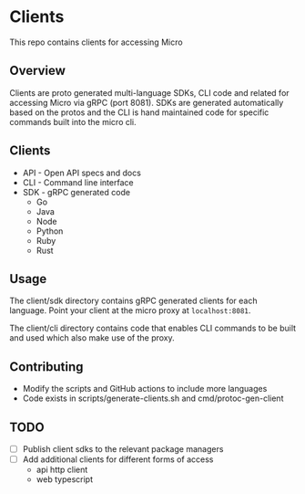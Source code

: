 # Clients

This repo contains clients for accessing Micro

## Overview

Clients are proto generated multi-language SDKs, CLI code and related for accessing Micro via gRPC (port 8081). SDKs are generated 
automatically based on the protos and the CLI is hand maintained code for specific commands built into the micro cli.

## Clients

- API - Open API specs and docs
- CLI - Command line interface
- SDK - gRPC generated code
  * Go
  * Java
  * Node
  * Python
  * Ruby
  * Rust

## Usage

The client/sdk directory contains gRPC generated clients for each language. Point your client at the micro proxy at `localhost:8081`.

The client/cli directory contains code that enables CLI commands to be built and used which also make use of the proxy.

## Contributing

- Modify the scripts and GitHub actions to include more languages
- Code exists in scripts/generate-clients.sh and cmd/protoc-gen-client

## TODO

- [ ] Publish client sdks to the relevant package managers
- [ ] Add additional clients for different forms of access
  * api http client
  * web typescript
